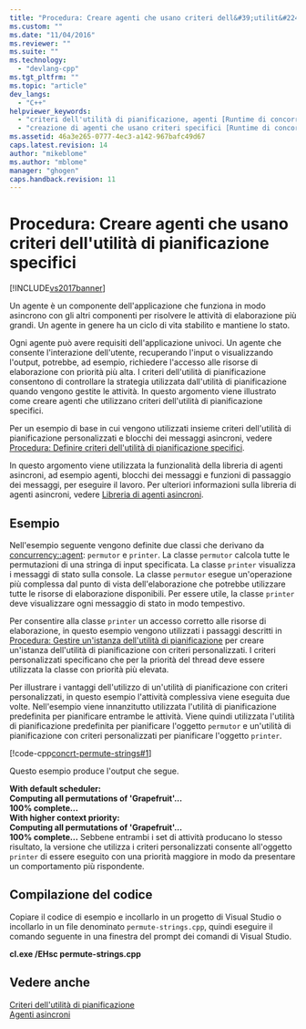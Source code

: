 ```yaml
---
title: "Procedura: Creare agenti che usano criteri dell&#39;utilit&#224; di pianificazione specifici | Microsoft Docs"
ms.custom: ""
ms.date: "11/04/2016"
ms.reviewer: ""
ms.suite: ""
ms.technology: 
  - "devlang-cpp"
ms.tgt_pltfrm: ""
ms.topic: "article"
dev_langs: 
  - "C++"
helpviewer_keywords: 
  - "criteri dell'utilità di pianificazione, agenti [Runtime di concorrenza]"
  - "creazione di agenti che usano criteri specifici [Runtime di concorrenza]"
ms.assetid: 46a3e265-0777-4ec3-a142-967bafc49d67
caps.latest.revision: 14
author: "mikeblome"
ms.author: "mblome"
manager: "ghogen"
caps.handback.revision: 11
---
```

# Procedura: Creare agenti che usano criteri dell&#39;utilit&#224; di pianificazione specifici
[!INCLUDE[vs2017banner](../../assembler/inline/includes/vs2017banner.md)]

Un agente è un componente dell'applicazione che funziona in modo asincrono con gli altri componenti per risolvere le attività di elaborazione più grandi.  Un agente in genere ha un ciclo di vita stabilito e mantiene lo stato.  
  
 Ogni agente può avere requisiti dell'applicazione univoci.  Un agente che consente l'interazione dell'utente, recuperando l'input o visualizzando l'output, potrebbe, ad esempio, richiedere l'accesso alle risorse di elaborazione con priorità più alta.  I criteri dell'utilità di pianificazione consentono di controllare la strategia utilizzata dall'utilità di pianificazione quando vengono gestite le attività.  In questo argomento viene illustrato come creare agenti che utilizzano criteri dell'utilità di pianificazione specifici.  
  
 Per un esempio di base in cui vengono utilizzati insieme criteri dell'utilità di pianificazione personalizzati e blocchi dei messaggi asincroni, vedere [Procedura: Definire criteri dell'utilità di pianificazione specifici](../../parallel/concrt/how-to-specify-specific-scheduler-policies.md).  
  
 In questo argomento viene utilizzata la funzionalità della libreria di agenti asincroni, ad esempio agenti, blocchi dei messaggi e funzioni di passaggio dei messaggi, per eseguire il lavoro.  Per ulteriori informazioni sulla libreria di agenti asincroni, vedere [Libreria di agenti asincroni](../../parallel/concrt/asynchronous-agents-library.md).  
  
## Esempio  
 Nell'esempio seguente vengono definite due classi che derivano da [concurrency::agent](../../parallel/concrt/reference/agent-class.md): `permutor` e `printer`.  La classe `permutor` calcola tutte le permutazioni di una stringa di input specificata.  La classe `printer` visualizza i messaggi di stato sulla console.  La classe `permutor` esegue un'operazione più complessa dal punto di vista dell'elaborazione che potrebbe utilizzare tutte le risorse di elaborazione disponibili.  Per essere utile, la classe `printer` deve visualizzare ogni messaggio di stato in modo tempestivo.  
  
 Per consentire alla classe `printer` un accesso corretto alle risorse di elaborazione, in questo esempio vengono utilizzati i passaggi descritti in [Procedura: Gestire un'istanza dell'utilità di pianificazione](../../parallel/concrt/how-to-manage-a-scheduler-instance.md) per creare un'istanza dell'utilità di pianificazione con criteri personalizzati.  I criteri personalizzati specificano che per la priorità del thread deve essere utilizzata la classe con priorità più elevata.  
  
 Per illustrare i vantaggi dell'utilizzo di un'utilità di pianificazione con criteri personalizzati, in questo esempio l'attività complessiva viene eseguita due volte.  Nell'esempio viene innanzitutto utilizzata l'utilità di pianificazione predefinita per pianificare entrambe le attività.  Viene quindi utilizzata l'utilità di pianificazione predefinita per pianificare l'oggetto `permutor` e un'utilità di pianificazione con criteri personalizzati per pianificare l'oggetto `printer`.  
  
 [!code-cpp[concrt-permute-strings#1](../../parallel/concrt/codesnippet/CPP/how-to-create-agents-that-use-specific-scheduler-policies_1.cpp)]  
  
 Questo esempio produce l'output che segue.  
  
  **With default scheduler:**  
**Computing all permutations of 'Grapefruit'...**  
**100% complete...**  
**With higher context priority:**  
**Computing all permutations of 'Grapefruit'...**  
**100% complete...** Sebbene entrambi i set di attività producano lo stesso risultato, la versione che utilizza i criteri personalizzati consente all'oggetto `printer` di essere eseguito con una priorità maggiore in modo da presentare un comportamento più rispondente.  
  
## Compilazione del codice  
 Copiare il codice di esempio e incollarlo in un progetto di Visual Studio o incollarlo in un file denominato `permute-strings.cpp`, quindi eseguire il comando seguente in una finestra del prompt dei comandi di Visual Studio.  
  
 **cl.exe \/EHsc permute\-strings.cpp**  
  
## Vedere anche  
 [Criteri dell'utilità di pianificazione](../../parallel/concrt/scheduler-policies.md)   
 [Agenti asincroni](../../parallel/concrt/asynchronous-agents.md)   
 